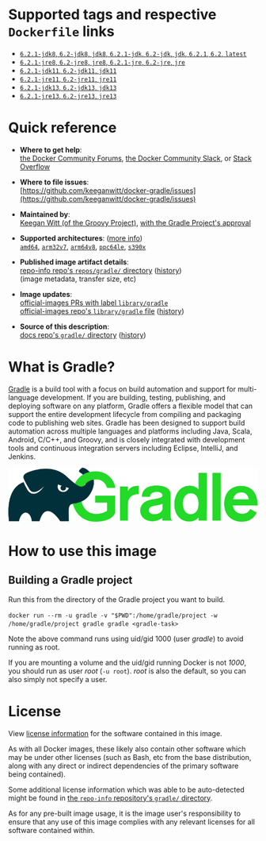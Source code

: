 <!--

********************************************************************************

WARNING:

    DO NOT EDIT "gradle/README.md"

    IT IS AUTO-GENERATED

    (from the other files in "gradle/" combined with a set of templates)

********************************************************************************

-->

# Supported tags and respective `Dockerfile` links

-	[`6.2.1-jdk8`, `6.2-jdk8`, `jdk8`, `6.2.1-jdk`, `6.2-jdk`, `jdk`, `6.2.1`, `6.2`, `latest`](https://github.com/keeganwitt/docker-gradle/blob/d220b542aa1a9e8fc02cf488c0b297ea9c8ff532/jdk8/Dockerfile)
-	[`6.2.1-jre8`, `6.2-jre8`, `jre8`, `6.2.1-jre`, `6.2-jre`, `jre`](https://github.com/keeganwitt/docker-gradle/blob/d220b542aa1a9e8fc02cf488c0b297ea9c8ff532/jre8/Dockerfile)
-	[`6.2.1-jdk11`, `6.2-jdk11`, `jdk11`](https://github.com/keeganwitt/docker-gradle/blob/d220b542aa1a9e8fc02cf488c0b297ea9c8ff532/jdk11/Dockerfile)
-	[`6.2.1-jre11`, `6.2-jre11`, `jre11`](https://github.com/keeganwitt/docker-gradle/blob/d220b542aa1a9e8fc02cf488c0b297ea9c8ff532/jre11/Dockerfile)
-	[`6.2.1-jdk13`, `6.2-jdk13`, `jdk13`](https://github.com/keeganwitt/docker-gradle/blob/d220b542aa1a9e8fc02cf488c0b297ea9c8ff532/jdk13/Dockerfile)
-	[`6.2.1-jre13`, `6.2-jre13`, `jre13`](https://github.com/keeganwitt/docker-gradle/blob/d220b542aa1a9e8fc02cf488c0b297ea9c8ff532/jre13/Dockerfile)

# Quick reference

-	**Where to get help**:  
	[the Docker Community Forums](https://forums.docker.com/), [the Docker Community Slack](http://dockr.ly/slack), or [Stack Overflow](https://stackoverflow.com/search?tab=newest&q=docker)

-	**Where to file issues**:  
	[https://github.com/keeganwitt/docker-gradle/issues](https://github.com/keeganwitt/docker-gradle/issues)

-	**Maintained by**:  
	[Keegan Witt (of the Groovy Project)](https://github.com/keeganwitt/docker-gradle), [with the Gradle Project's approval](https://discuss.gradle.org/t/official-docker-images/21159/8)

-	**Supported architectures**: ([more info](https://github.com/docker-library/official-images#architectures-other-than-amd64))  
	[`amd64`](https://hub.docker.com/r/amd64/gradle/), [`arm32v7`](https://hub.docker.com/r/arm32v7/gradle/), [`arm64v8`](https://hub.docker.com/r/arm64v8/gradle/), [`ppc64le`](https://hub.docker.com/r/ppc64le/gradle/), [`s390x`](https://hub.docker.com/r/s390x/gradle/)

-	**Published image artifact details**:  
	[repo-info repo's `repos/gradle/` directory](https://github.com/docker-library/repo-info/blob/master/repos/gradle) ([history](https://github.com/docker-library/repo-info/commits/master/repos/gradle))  
	(image metadata, transfer size, etc)

-	**Image updates**:  
	[official-images PRs with label `library/gradle`](https://github.com/docker-library/official-images/pulls?q=label%3Alibrary%2Fgradle)  
	[official-images repo's `library/gradle` file](https://github.com/docker-library/official-images/blob/master/library/gradle) ([history](https://github.com/docker-library/official-images/commits/master/library/gradle))

-	**Source of this description**:  
	[docs repo's `gradle/` directory](https://github.com/docker-library/docs/tree/master/gradle) ([history](https://github.com/docker-library/docs/commits/master/gradle))

# What is Gradle?

[Gradle](https://gradle.org/) is a build tool with a focus on build automation and support for multi-language development. If you are building, testing, publishing, and deploying software on any platform, Gradle offers a flexible model that can support the entire development lifecycle from compiling and packaging code to publishing web sites. Gradle has been designed to support build automation across multiple languages and platforms including Java, Scala, Android, C/C++, and Groovy, and is closely integrated with development tools and continuous integration servers including Eclipse, IntelliJ, and Jenkins.

![logo](https://raw.githubusercontent.com/docker-library/docs/c3d3ca6beed000f9ba6eabc98f3399158f520256/gradle/logo.png)

# How to use this image

## Building a Gradle project

Run this from the directory of the Gradle project you want to build.

`docker run --rm -u gradle -v "$PWD":/home/gradle/project -w /home/gradle/project gradle gradle <gradle-task>`

Note the above command runs using uid/gid 1000 (user *gradle*) to avoid running as root.

If you are mounting a volume and the uid/gid running Docker is not *1000*, you should run as user *root* (`-u root`). *root* is also the default, so you can also simply not specify a user.

# License

View [license information](https://gradle.org/license/) for the software contained in this image.

As with all Docker images, these likely also contain other software which may be under other licenses (such as Bash, etc from the base distribution, along with any direct or indirect dependencies of the primary software being contained).

Some additional license information which was able to be auto-detected might be found in [the `repo-info` repository's `gradle/` directory](https://github.com/docker-library/repo-info/tree/master/repos/gradle).

As for any pre-built image usage, it is the image user's responsibility to ensure that any use of this image complies with any relevant licenses for all software contained within.
